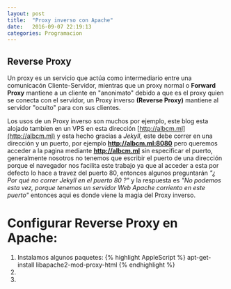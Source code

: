 ```yaml
---
layout: post
title:  "Proxy inverso con Apache"
date:   2016-09-07 22:19:13
categories: Programacion
---
```


## Reverse Proxy

Un proxy es un servicio que actúa como intermediario entre una comunicacón Cliente-Servidor, mientras que un proxy normal o **Forward Proxy** mantiene a un cliente en "anonimato" debido a que es el proxy quien se conecta con el servidor, un Proxy inverso **(Reverse Proxy)** mantiene al servidor "oculto" para con sus clientes.

Los usos de un Proxy inverso son muchos por ejemplo, este blog esta alojado tambien en un VPS en esta dirección [http://albcm.ml](http://albcm.ml) y esta hecho gracias a *Jekyll*, este debe correr en una dirección y un puerto, por ejemplo **http://albcm.ml:8080** pero queremos acceder a la pagina mediante **http://albcm.ml**  sin especificar el puerto, generalmente nosotros no tenemos que escribir el puerto de una dirección porque el navegador nos facilita este trabajo ya que al acceder a esta por defecto lo hace a travez del puerto 80, entonces algunos preguntarán *"¿ Por qué no correr Jekyll en el puerto 80 ?"* y la respuesta es *"No podemos esta vez, porque tenemos un servidor Web Apache corriento en este puerto"* entonces aqui es donde viene la magia del Proxy inverso.

# Configurar Reverse Proxy en Apache:

1. Instalamos algunos paquetes:
{% highlight AppleScript %}
apt-get-install libapache2-mod-proxy-html
{% endhighlight %}
2.
3.